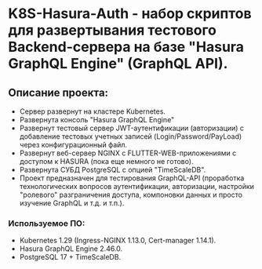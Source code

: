 # K8S-Hasura-Auth - набор скриптов для развертывания тестового Backend-сервера на базе "Hasura GraphQL Engine" (GraphQL API).

## Описание проекта:

- Сервер развернут на кластере Kubernetes.
- Развернута консоль "Hasura GraphQL Engine"
- Развернут тестовый сервер JWT-аутентификации (авторизации) с добавление тестовых учетных записей (Login/Password/PayLoad) через конфигурационный файл.
- Развернут веб-сервер NGINX с FLUTTER-WEB-приложениями с доступом к HASURA (пока еще немного не готово).
- Развернута СУБД PostgreSQL с опцией "TimeScaleDB".
- Проект предназначен для тестирования GraphQL-API (проработка технологических вопросов аутентификации, авторизации, настройки "ролевого" разграничения доступа, компоновки данных и просто изучение GraphQL и т.д. и т.п.).

### Используемое ПО:

- Kubernetes 1.29 (Ingress-NGINX 1.13.0, Cert-manager 1.14.1).
- Hasura GraphQL Engine 2.46.0.
- PostgreSQL 17 + TimeScaleDB.

